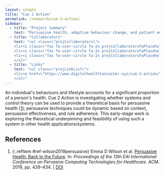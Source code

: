 ```yaml
---
layout: single
title: "Cue 2 Action"
permalink: /research/cue-2-action/
sidebar:
  - title: "Project Summary"
    text: "Persuasive health, adaptive behaviour change, and patient engagement."
  - title: "Collaborators"
    text: "<ul class=\"projCollaborators\">
    <li><i class=\"fas fa-user-circle fa-2x projCollaboratorsFaPlaceholder\" aria-hidden=\"true\"></i>Emma Wilson <i>[Lead]</i></li>
    <li><i class=\"fas fa-user-circle fa-2x projCollaboratorsFaPlaceholder\" aria-hidden=\"true\"></i>Sumi Helal</li>
    <li><i class=\"fas fa-user-circle fa-2x projCollaboratorsFaPlaceholder\" aria-hidden=\"true\"></i>Mahsa Honary</li>
    </ul>"
  - title: "Links"
    text: "<ul class=\"projLinkList\">
    <li><a href=\"https://www.digitalhealthlancaster.xyz/cue-2-action/\">Project Site</a></li>
    </ul>"
---
```


<!-- markdownlint-disable MD033 -->
<!-- markdownlint-disable MD051 -->

An individual's behaviours and lifestyle accounts for a significant proportion of a person's health. Cue 2 Action is investigating whether systems and control theory can be used to provide a theoretical basis for persuasive health \[[1][wilson2019persuasive]\]; persuasive techniques could be dynamic based on context, persuasion effectiveness, and rule adherence. This early-stage work is exploring the theoretical underpinning and feasibility of using such a system in other health applications/systems.

## References

<!-- Reference IDs, links, and link title|venue|year -->
[wilson2019persuasive]: #ref-wilson2019persuasive "Persuasive Health: Back to the Future | PervasiveHealth | 2019"

1. {:.refItem #ref-wilson2019persuasive} Emma D Wilson et al. [Persuasive Health: Back to the Future](https://dl.acm.org/doi/10.1145/3329189.3329245). In: _Proceedings of the 13th EAI International Conference on Pervasive Computing Technologies for Healthcare_. ACM. 2019, pp. 426–434. \| [DOI](https://doi.org/10.1145/3329189.3329245)
